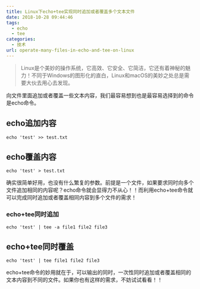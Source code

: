 ```yaml
---
title: Linux下echo+tee实现同时追加或者覆盖多个文本文件
date: 2018-10-28 09:44:46
tags: 
  - echo
  - tee
categories:
  - 技术
url: operate-many-files-in-echo-and-tee-on-linux
---
```


> Linux是个美妙的操作系统，它高效、它安全、它简洁，它还有着神秘的魅力！不同于Windows的图形化的直白，Linux和macOS的美妙之处总是需要大伙去用心去发现。

<!--more-->


向文件里面追加或者覆盖一些文本内容，我们最容易想到也是最容易选择到的命令是echo命令。

 ## echo追加内容

```
echo 'test' >> test.txt
```


 ## echo覆盖内容

```
echo 'test' > test.txt
```

确实很简单好用，也没有什么繁复的参数。前提是一个文件，如果要求同时向多个文件追加相同的内容呢？echo命令就会显得力不从心！！而利用echo+tee命令就可以完成同时追加或者覆盖相同内容到多个文件的需求！

### echo+tee同时追加

```
echo 'test' | tee -a file1 file2 file3
```


## echo+tee同时覆盖

```
echo 'test' | tee file1 file2 file3
```


echo+tee命令的妙用就在于，可以输出的同时，一次性同时追加或者覆盖相同的文本内容到不同的文件。如果你也有这样的需求，不妨试试看看！！